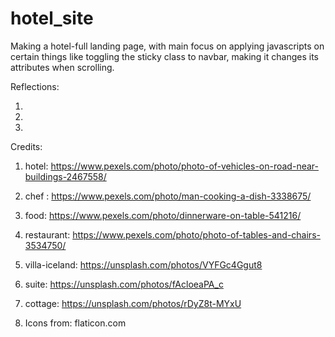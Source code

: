 # hotel_site

Making a hotel-full landing page, with main focus on applying javascripts on certain things like toggling the sticky class to navbar, making it changes its attributes when scrolling.


Reflections: 

1.

2.

3.


Credits: 

1. hotel: https://www.pexels.com/photo/photo-of-vehicles-on-road-near-buildings-2467558/

2. chef : https://www.pexels.com/photo/man-cooking-a-dish-3338675/

3. food: https://www.pexels.com/photo/dinnerware-on-table-541216/

4. restaurant: https://www.pexels.com/photo/photo-of-tables-and-chairs-3534750/

5. villa-iceland: https://unsplash.com/photos/VYFGc4Ggut8

6. suite: https://unsplash.com/photos/fAcloeaPA_c

7. cottage: https://unsplash.com/photos/rDyZ8t-MYxU

8. Icons from: flaticon.com

